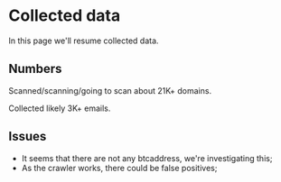 # Collected data

In this page we'll resume collected data.

## Numbers

Scanned/scanning/going to scan about 21K+ domains.

Collected likely 3K+ emails.

## Issues

- It seems that there are not any btcaddress, we're investigating this;
- As the crawler works, there could be false positives; 
